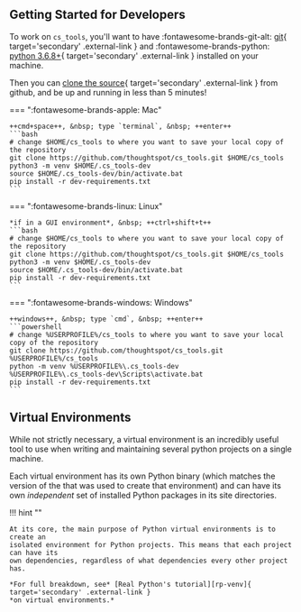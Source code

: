 <style>
  .md-typeset h1, .md-content__button { display: none; }
</style>


## __Getting Started__ for Developers

To work on `cs_tools`, you'll want to have :fontawesome-brands-git-alt:
[git][install-git]{ target='secondary' .external-link } and :fontawesome-brands-python:
[python 3.6.8+][install-python]{ target='secondary' .external-link } installed on your machine.

Then you can [clone the source][gh-clone]{ target='secondary' .external-link } from github,
and be up and running in less than 5 minutes!

=== ":fontawesome-brands-apple: Mac"

    ++cmd+space++, &nbsp; type `terminal`, &nbsp; ++enter++
    ```bash
    # change $HOME/cs_tools to where you want to save your local copy of the repository
    git clone https://github.com/thoughtspot/cs_tools.git $HOME/cs_tools
    python3 -m venv $HOME/.cs_tools-dev
    source $HOME/.cs_tools-dev/bin/activate.bat
    pip install -r dev-requirements.txt
    ```

=== ":fontawesome-brands-linux: Linux"

    *if in a GUI environment*, &nbsp; ++ctrl+shift+t++
    ```bash
    # change $HOME/cs_tools to where you want to save your local copy of the repository
    git clone https://github.com/thoughtspot/cs_tools.git $HOME/cs_tools
    python3 -m venv $HOME/.cs_tools-dev
    source $HOME/.cs_tools-dev/bin/activate.bat
    pip install -r dev-requirements.txt
    ```

=== ":fontawesome-brands-windows: Windows"

    ++windows++, &nbsp; type `cmd`, &nbsp; ++enter++
    ```powershell
    # change %USERPROFILE%/cs_tools to where you want to save your local copy of the repository
    git clone https://github.com/thoughtspot/cs_tools.git %USERPROFILE%/cs_tools
    python -m venv %USERPROFILE%\.cs_tools-dev
    %USERPROFILE%\.cs_tools-dev\Scripts\activate.bat
    pip install -r dev-requirements.txt
    ```


## Virtual Environments

While not strictly necessary, a virtual environment is an incredibly useful tool to use
when writing and maintaining several python projects on a single machine.

Each virtual environment has its own Python binary (which matches the version of the
that was used to create that environment) and can have its own *independent* set of
installed Python packages in its site directories.

!!! hint ""

    At its core, the main purpose of Python virtual environments is to create an
    isolated environment for Python projects. This means that each project can have its
    own dependencies, regardless of what dependencies every other project has.

    *For full breakdown, see* [Real Python's tutorial][rp-venv]{ target='secondary' .external-link }
    *on virtual environments.*


[gh-clone]: https://docs.github.com/en/github/creating-cloning-and-archiving-repositories/cloning-a-repository-from-github/cloning-a-repository
[install-git]: https://git-scm.com/downloads
[install-python]: https://www.python.org/downloads
[rp-venv]: https://realpython.com/python-virtual-environments-a-primer/

